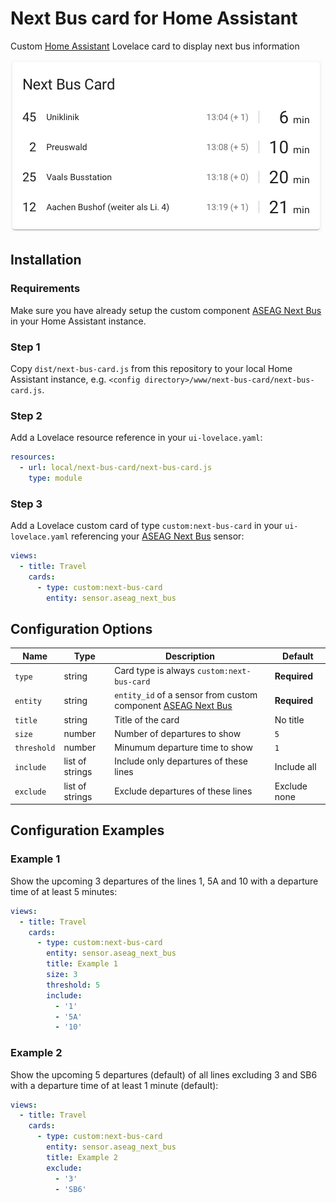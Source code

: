 # Next Bus card for Home Assistant

Custom [Home Assistant](https://www.home-assistant.io) Lovelace card to display next bus information

![Example](example.png)

## Installation

### Requirements

Make sure you have already setup the custom component [ASEAG Next Bus](https://github.com/davidorlea/homeassistant-aseag_next_bus) in your Home Assistant instance.

### Step 1

Copy `dist/next-bus-card.js` from this repository to your local Home Assistant instance, e.g. `<config directory>/www/next-bus-card/next-bus-card.js`.

### Step 2

Add a Lovelace resource reference in your `ui-lovelace.yaml`:

```yaml
resources:
  - url: local/next-bus-card/next-bus-card.js
    type: module
```

### Step 3

Add a Lovelace custom card of type `custom:next-bus-card` in your `ui-lovelace.yaml` referencing your [ASEAG Next Bus](https://github.com/davidorlea/homeassistant-aseag_next_bus) sensor:

```yaml
views:
  - title: Travel
    cards:
      - type: custom:next-bus-card
        entity: sensor.aseag_next_bus
```

## Configuration Options

| Name | Type | Description | Default |
| ---- | ---- | ----------- | ------- |
| `type` | string | Card type is always `custom:next-bus-card` | **Required** |
| `entity` | string | `entity_id` of a sensor from custom component [ASEAG Next Bus](https://github.com/davidorlea/homeassistant-aseag_next_bus) | **Required** |
| `title` | string | Title of the card | No title |
| `size` | number | Number of departures to show | `5` |
| `threshold` | number | Minumum departure time to show | `1` |
| `include` | list of strings | Include only departures of these lines | Include all |
| `exclude` | list of strings | Exclude departures of these lines | Exclude none |

## Configuration Examples

### Example 1

Show the upcoming 3 departures of the lines 1, 5A and 10 with a departure time of at least 5 minutes:

```yaml
views:
  - title: Travel
    cards:
      - type: custom:next-bus-card
        entity: sensor.aseag_next_bus
        title: Example 1
        size: 3
        threshold: 5
        include:
          - '1'
          - '5A'
          - '10'
```

### Example 2

Show the upcoming 5 departures (default) of all lines excluding 3 and SB6 with a departure time of at least 1 minute (default):

```yaml
views:
  - title: Travel
    cards:
      - type: custom:next-bus-card
        entity: sensor.aseag_next_bus
        title: Example 2
        exclude:
          - '3'
          - 'SB6'
```

